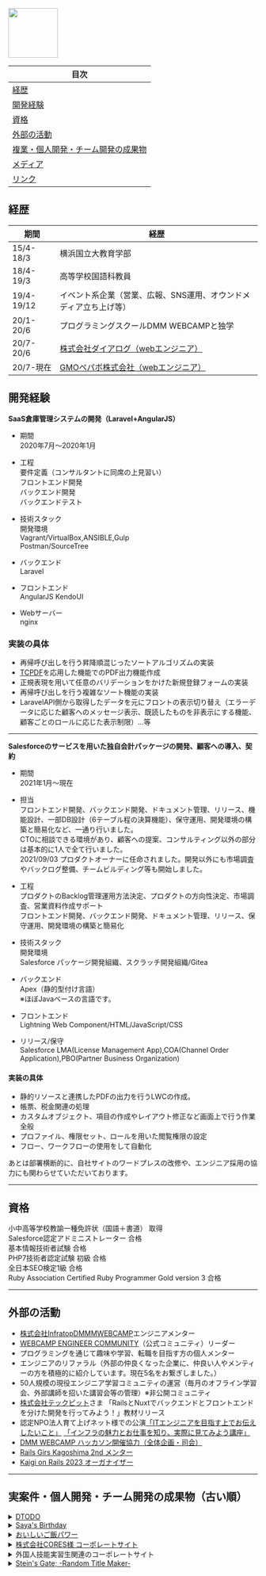 <img width="100px" src="https://user-images.githubusercontent.com/59280290/142762075-c2ca405a-53a7-4127-9475-41db02345be4.png">

|  目次  | 
| ---- |
|  [経歴](#経歴)  |
|  [開発経験](#開発経験)  |
|  [資格](#資格)  |
|  [外部の活動](#外部の活動) |
|  [複業・個人開発・チーム開発の成果物](#実案件・個人開発・チーム開発の成果物) 
|  [メディア](#メディア) |
|  [リンク](#リンク) |


<h2 id="経歴">経歴</h2>

|  期間  |  経歴  |
| ---- | ---- |
|  15/4-18/3  |横浜国立大教育学部|![suzuri-logo-with-surisurikun](https://user-images.githubusercontent.com/59280290/211321365-ecf590b6-8676-4f02-a35d-40ba89279bf1.png)
|  18/4-19/3  |高等学校国語科教員|
|  19/4-19/12 |イベント系企業（営業、広報、SNS運用、オウンドメディア立ち上げ等）  |
|  20/1-20/6  |プログラミングスクールDMM WEBCAMPと独学|
|  20/7-20/6  |[株式会社ダイアログ（webエンジニア）](https://www.dialog-inc.com/)  |
|  20/7-現在   |[GMOペパボ株式会社（webエンジニア） ](https://pepabo.com/) |


<h2 id="開発経験">開発経験</h2>

**SaaS倉庫管理システムの開発（Laravel+AngularJS）**<br>

- 期間<br>
2020年7月〜2020年1月<br>

- 工程<br>
要件定義（コンサルタントに同席の上見習い）<br>
フロントエンド開発<br> 
バックエンド開発<br>
バックエンドテスト<br>

- 技術スタック<br>
開発環境<br>
Vagrant/VirtualBox,ANSIBLE,Gulp<br>
Postman/SourceTree<br>

- バックエンド<br>
Laravel<br>

- フロントエンド<br> 
AngularJS KendoUI<br>

- Webサーバー<br>
nginx<br>


### 実装の具体
- 再帰呼び出しを行う昇降順混じったソートアルゴリズムの実装
- [TCPDF](https://tcpdf.org/)を応用した機能でのPDF出力機能作成 
- 正規表現を用いて任意のバリデーションをかけた新規登録フォームの実装
- 再帰呼び出しを行う複雑なソート機能の実装
- LaravelAPI側から取得したデータを元にフロントの表示切り替え（エラーデータに応じた顧客へのメッセージ表示、既読したものを非表示にする機能、顧客ごとのロールに応じた表示制限）...等

---

**Salesforceのサービスを用いた独自会計パッケージの開発、顧客への導入、契約**

- 期間<br>
2021年1月〜現在<br>

- 担当<br>
フロントエンド開発、バックエンド開発、ドキュメント管理、リリース、機能設計、一部DB設計（6テーブル程の決算機能）、保守運用、開発環境の構築と簡易化など、一通り行いました。<br>
CTOに相談できる環境があり、顧客への提案、コンサルティング以外の部分は基本的に1人で全て行いました。<br>
2021/09/03 プロダクトオーナーに任命されました。開発以外にも市場調査やバックログ整備、チームビルディング等も開始しました。<br>

- 工程<br>
プロダクトのBacklog管理運用方法決定、プロダクトの方向性決定、市場調査、営業資料作成サポート<br>
フロントエンド開発、バックエンド開発、ドキュメント管理、リリース、保守運用、開発環境の構築と簡易化

- 技術スタック<br>
開発環境<br>
Salesforce パッケージ開発組織、スクラッチ開発組織/Gitea<br>

- バックエンド<br>
Apex（静的型付け言語）<br>
※ほぼJavaベースの言語です。<br>

- フロントエンド<br>
Lightning Web Component/HTML/JavaScript/CSS

- リリース/保守<br>
Salesforce LMA(License Management App),COA(Channel Order Application),PBO(Partner Business Organization)<br>

#### 実装の具体
- 静的リソースと連携したPDFの出力を行うLWCの作成。
- 帳票、税金関連の処理
- カスタムオブジェクト、項目の作成やレイアウト修正など画面上で行う作業全般
- プロファイル、権限セット、ロールを用いた閲覧権限の設定
- フロー、ワークフローの使用をして自動化

あとは部署横断的に、自社サイトのワードプレスの改修や、エンジニア採用の協力にも関わらせていただいております。

---

<h2 id="資格">資格</h2>

小中高等学校教諭一種免許状（国語＋書道） 取得<br>
Salesforce認定アドミニストレーター 合格<br>
基本情報技術者試験 合格<br>
PHP7技術者認定試験 初級 合格<br>
全日本SEO検定1級 合格<br>
Ruby Association Certified Ruby Programmer Gold version 3 合格<br>

---

<h2 id="外部の活動">外部の活動</h2>

- [株式会社Infratop](https://infratop.jp/)[DMMMWEBCAMP](https://web-camp.io/)エンジニアメンター
- [WEBCAMP ENGINEER COMMUNITY](https://prtimes.jp/main/html/rd/p/000000055.000017442.html)（公式コミュニティ）リーダー
- プログラミングを通じて趣味や学習、転職を目指す方の個人メンター
- エンジニアのリファラル（外部の仲良くなった企業に、仲良い人やメンティーの方を積極的に紹介しています。現在5名をお繋ぎしました。）
- 50人規模の現役エンジニア学習コミュニティの運営（毎月のオフライン学習会、外部講師を招いた講習会等の管理）※非公開コミュニティ
- [株式会社テックピット](https://www.techpit.jp/)さま 「RailsとNuxtでバックエンドとフロントエンドを分けた開発を行ってみよう！」教材リリース<br>
- 認定NPO法人育て上げネット様での公演[「ITエンジニアを目指す上でお伝えしたいこと」](https://speakerdeck.com/yukisnow1823/itenziniawomu-zhi-sushang-deochuan-esitaikoto) [「インフラの魅力とお仕事を知り、実際に見てみよう講座」](https://speakerdeck.com/yukisnow1823/inhurafalsemei-li-tooshi-shi-wozhi-ri-shi-ji-nijian-temiyoujiang-zuo-ku-yue-you-xi-da-dao-yong-shu)
- [DMM WEBCAMP ハッカソン開催協力（全体企画・司会）](https://web-camp.io/clip/article/7380/)
- [Rails Girs Kagoshima 2nd メンター](https://railsgirls.com/kagoshima-2023.html)
- [Kaigi on Rails 2023 オーガナイザー](https://kaigionrails.org/2023/team/)

---

<h2 id="実案件・個人開発・チーム開発の成果物">実案件・個人開発・チーム開発の成果物（古い順）  </h2>


<details>
<summary>
<a href="https://github.com/yuki-snow1823/DTODO">DTODO</a>
</summary>

```
NuxtJS+RailsAPI+Firebase+AWSで作成したSPA。  
自分でご褒美を設定し、タスクをこなせばこなすほどユーザーがレベルアップします。  
コンセプトは「やらなければならないことを楽しむ」です。  
```

<img width="400px" src="https://user-images.githubusercontent.com/59280290/101623505-e4cce400-3a5b-11eb-82ee-476f922181a7.png">

</details>

<details>
<summary>
<a href="https://github.com/yuki-snow1823/project-saya">Saya's Birthday</a>
</summary>

```
NuxtJS+RailsAPI+Firebase+AWSで作成したSPA。
推しキャラの誕生日に、キャラとファンのためのアプリを作りたいと思いプロジェクトを始動しました。
WEBデザイナーさんとイラストレーターさんに参加して頂き、スケジュール引いて完成させました。
TwitterのDeveloperに申請して登録し、特定のツイートを自動収集するBOT的なものを作成しました。
```

<img width="400px" src="https://user-images.githubusercontent.com/59280290/101628331-fd8cc800-3a62-11eb-92d1-fd51733a389a.png">

</details>

<details>
<summary>
<a href="https://github.com/yuki-snow1823/oishiGohan">おいしいご飯パワー</a>
</summary>

```
Rails+Hewoku
Yahoo!Digital HackDay2021にチームで出場し24時間で開発しました。
リーダーとして参画し、全体の管理と認証機能やActionCableを用いたリアルタイムの実装などを主に担当しました。
リアルタイムにご飯を食べている人を日本地図上に表示して、コロナ禍のひとりご飯の孤独感を払拭しようというコンセプトです。
```

<img width="400px" src="https://user-images.githubusercontent.com/59280290/137065030-4dc2c89e-ae14-4bd7-a4b1-4c1905b33c00.png">

</details>


<details>
<summary>
<a href="https://teamcores.co.jp/">株式会社CORES様 コーポレートサイト</a>
</summary>

```
WordPress+AWS+Docker
0から独自テーマを開発、チームで開発環境の作成からテスト環境・本番環境のリリースまで一貫して行いました。
テスト環境はAWSを使用し、開発環境はDockerで行いました。
※デザインは先方のデザイナーに協力いただきました
```

<img width="400px" src="https://user-images.githubusercontent.com/59280290/112745041-43ed3f00-8fe0-11eb-89f1-ed990f4c18ce.png">

</details>

<details>
<summary>
<span>外国人技能実習生関連のコーポレートサイト</span>
</summary>

```
WordPress+ロリポップサーバー
シニア層向けに文字を大きくして色みの強いデザインにするなど、デザイナーの方と連携をしながら納品をしました。
WPのプラグインを導入しつつ、PHPを直接編集の上機能の拡張を行いました。（ぱんくずリスト、ページネーション等）
こちらは会社名はシークレットとさせていただきます。
```
</details>

<details>
<summary>
<a href="https://yuki-snow1823.github.io/steins_gate_titlemaker/">Stein's Gate; -Random Title Maker-</a>
</summary>

```
Vue.js
ピンと思いついて3時間くらいで作成したアプリです。
人気ゲーム「シュタインズゲート」のタイトルをランダムで生成し、ツイートできるアプリです。
```
[Github Repository](https://github.com/yuki-snow1823/steins_gate_titlemaker)<br>
<img width="400px" src="https://user-images.githubusercontent.com/59280290/113309410-15ee5e80-9342-11eb-8d45-bed6cfd3add1.png">

<details>
<summary>
<span>電話番号のスクレイピングシステム</span>
</summary>

<img width="150px" src="https://user-images.githubusercontent.com/59280290/122306403-58880600-cf43-11eb-9bb0-1129a0416124.jpg">

```
Node.js+TypeScript+GAS+関連ライブラリ+GCP
エンジニアの友人2名と共同開発し、某企業に納品させていただきました。Node.js+GAS+CLoud Functions(GCP)
GCPのCloudFunction上でNode.jsを用いてプログラムを作成し、ユーザーからはGas上で実行ボタンをクリックしていただくだけで操作可能です。
指定した某サイトから電話番号を取得し、指定のスプレッドシートに書き込むまでを自動化しました。業務時間の大幅な削減ができたと喜んでいただきました。
```

</details>

<details>
<summary>
<span>自社の総務の方向け、slackの投稿を見逃さないようにするBOT</span>
</summary>

<img width="150px" src="https://user-images.githubusercontent.com/59280290/122306105-def01800-cf42-11eb-95eb-cd9a57737c93.png">

```
GAS+SlackAPI 
総務の方が、社内のメンバーに対応して欲しい投稿をSlackに行う機会が多くありました。
しかし、対応が後手になったり、なったらなったでそのまま流してしまったりなど、総務の方が悲しんでいるのをよく見かけました。
そこで、特定の投稿に対応完了のリアクションをしないと、定期的にDMが飛んでくるBotを作成しました。
```

</details>

<h2 id="メディア">メディア</h2>

[「DMM WEBCAMP」で身に付くものがプログラミングスキルだけではない理由〜ブランドリニューアルに込めた想い〜](https://prtimes.jp/story/detail/zrElp5i33yx)  
卒業生代表としてインタビューしていただきました。

[【新しいことにチャレンジできる環境】社員インタビュー#1](https://www.wantedly.com/companies/company_3244501/post_articles/278203)  
社員インタビューです。

[【NewsPicks】なぜ「今」プログラミングを学ばないと後悔するのか](https://newspicks.com/news/5858526/body/)   
文系でプログラミングに挑戦した理由や、学習を通じて思考力を得られたことなどについて述べました。

<h2 id="リンク">リンク</h2>

[テックブログ](https://horikoshi-yuki.com/tech_blog)

[技術Scrapbox](https://scrapbox.io/yukinoniwa/)

[Twitter](https://twitter.com/yuki82511988)

[Qiita](https://qiita.com/yuki82511988)

[note](https://note.com/yuki82511988)

[FaceBook](https://www.facebook.com/profile.php?id=100056757287028)

[SpeakerDeck](https://speakerdeck.com/yukisnow1823)  

